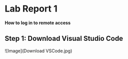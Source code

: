 # Lab Report 1
**How to log in to remote access**


## Step 1: Download Visual Studio Code
![Image](Download VSCode.jpg)

